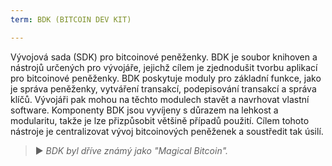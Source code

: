 ```yaml
---
term: BDK (BITCOIN DEV KIT)

---
```

Vývojová sada (SDK) pro bitcoinové peněženky. BDK je soubor knihoven a nástrojů určených pro vývojáře, jejichž cílem je zjednodušit tvorbu aplikací pro bitcoinové peněženky. BDK poskytuje moduly pro základní funkce, jako je správa peněženky, vytváření transakcí, podepisování transakcí a správa klíčů. Vývojáři pak mohou na těchto modulech stavět a navrhovat vlastní software. Komponenty BDK jsou vyvíjeny s důrazem na lehkost a modularitu, takže je lze přizpůsobit většině případů použití. Cílem tohoto nástroje je centralizovat vývoj bitcoinových peněženek a soustředit tak úsilí.

> ► *BDK byl dříve známý jako "Magical Bitcoin".*